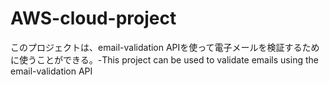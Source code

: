 # AWS-cloud-project
このプロジェクトは、email-validation APIを使って電子メールを検証するために使うことができる。-This project can be used to validate emails using the email-validation API
